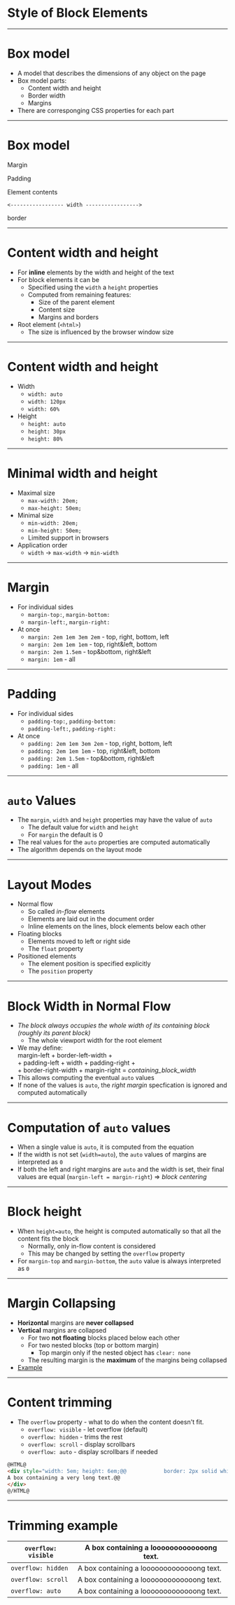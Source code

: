 
# Style of Block Elements

---

# Box model

  * A model that describes the dimensions of any object on the page
  * Box model parts: 
    * Content width and height
    * Border width
    * Margins
  * There are corresponging CSS properties for each part

---

# Box model

Margin 

Padding 

Element contents   
  
`<----------------- width ----------------->`

border

---

# Content width and height

  * For **inline** elements by the width and height of the text
  * For block elements it can be 
    * Specified using the `width` a `height` properties
    * Computed from remaining features: 
      * Size of the parent element
      * Content size
      * Margins and borders
  * Root element (`<html>`) 
    * The size is influenced by the browser window size

---

# Content width and height

  * Width 
    * `width: auto`
    * `width: 120px`
    * `width: 60%`
  * Height 
    * `height: auto`
    * `height: 30px`
    * `height: 80%`

---

# Minimal width and height

  * Maximal size 
    * `max-width: 20em;`
    * `max-height: 50em;`
  * Minimal size 
    * `min-width: 20em;`
    * `min-height: 50em;`
    * Limited support in browsers
  * Application order 
    * `width` -> `max-width` -> `min-width`

---

# Margin

  * For individual sides 
    * `margin-top:`, `margin-bottom:`
    * `margin-left:`, `margin-right:`
  * At once 
    * `margin: 2em 1em 3em 2em` \- top, right, bottom, left
    * `margin: 2em 1em 1em` \- top, right&left, bottom
    * `margin: 2em 1.5em` \- top&bottom, right&left
    * `margin: 1em` \- all

---

# Padding

  * For individual sides 
    * `padding-top:`, `padding-bottom:`
    * `padding-left:`, `padding-right:`
  * At once 
    * `padding: 2em 1em 3em 2em` \- top, right, bottom, left
    * `padding: 2em 1em 1em` \- top, right&left, bottom
    * `padding: 2em 1.5em` \- top&bottom, right&left
    * `padding: 1em` \- all

---

# `auto` Values

  * The `margin`, `width` and `height` properties may have the value of `auto`
    * The default value for `width` and `height`
    * For `margin` the default is 0
  * The real values for the `auto` properties are computed automatically
  * The algorithm depends on the layout mode

---

# Layout Modes

  * Normal flow 
    * So called _in-flow_ elements
    * Elements are laid out in the document order
    * Inline elements on the lines, block elements below each other
  * Floating blocks 
    * Elements moved to left or right side
    * The `float` property
  * Positioned elements 
    * The element position is specified explicitly
    * The `position` property

---

# Block Width in Normal Flow

  * _The block always occupies the whole width of its containing block (roughly its parent block)_
    * The whole viewport width for the root element
  * We may define:  
margin-left + border-left-width +  
\+ padding-left + width + padding-right +  
\+ border-right-width + margin-right = _containing_block_width_
  * This allows computing the eventual `auto` values
  * If none of the values is `auto`, the _right margin_ specfication is ignored and computed automatically

---

# Computation of `auto` values

  * When a single value is `auto`, it is computed from the equation
  * If the width is not set (`width=auto`), the `auto` values of margins are interpreted as `0`
  * If both the left and right margins are `auto` and the width is set, their final values are equal (`margin-left = margin-right`) => _block centering_

---

# Block height

  * When `height=auto`, the height is computed automatically so that all the content fits the block 
    * Normally, only in-flow content is considered
    * This may be changed by setting the `overflow` property
  * For `margin-top` and `margin-bottom`, the `auto` value is always interpreted as `0`

---

# Margin Collapsing

  * **Horizontal** margins are **never collapsed**
  * **Vertical** margins are collapsed 
    * For two **not floating** blocks placed below each other
    * For two nested blocks (top or bottom margin) 
      * Top margin only if the nested object has `clear: none`
    * The resulting margin is the **maximum** of the margins being collapsed
  * [Example](data/collapse1.html)

---

# Content trimming

  * The `overflow` property - what to do when the content doesn't fit. 
    * `overflow: visible` \- let overflow (default)
    * `overflow: hidden` \- trims the rest
    * `overflow: scroll` \- display scrollbars
    * `overflow: auto` \- display scrollbars if needed 

```html
@HTML@
<div style="width: 5em; height: 6em;@@            border: 2px solid white;">@@
A box containing a very long text.@@
</div>
@/HTML@
```

---

# Trimming example

`overflow: visible` |  A box containing a looooooooooooong text.   
---|---  
`overflow: hidden` |  A box containing a looooooooooooong text.   
`overflow: scroll` |  A box containing a looooooooooooong text.   
`overflow: auto` |  A box containing a looooooooooooong text.

